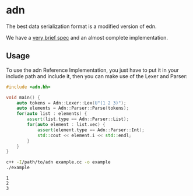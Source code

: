 # adn
The best data serialization format is a modified version of edn.

We have a [very brief spec](SPEC.md) and an almost complete implementation.

## Usage
To use the adn Reference Implementation, you just have to put it in your include
path and include it, then you can make use of the Lexer and Parser:

```cpp
#include <adn.hh>

void main() {
    auto tokens = Adn::Lexer::Lex(U"(1 2 3)");
    auto elements = Adn::Parser::Parse(tokens);
    for(auto list : elements) {
        assert(list.type == Adn::Parser::List);
        for(auto element : list.vec) {
            assert(element.type == Adn::Parser::Int);
            std::cout << element.i << std::endl;
        }
    }
}
```

```sh
c++ -I/path/to/adn example.cc -o example
./example
```

```
1
2
3
```
